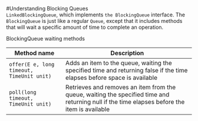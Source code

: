 #Understanding Blocking Queues   
`LinkedBlockingQueue`, which implements `the BlockingQueue` interface. The `BlockingQueue` is just like a regular `Queue`, except that it includes methods that will wait a specific amount of time to complete an operation.

BlockingQueue waiting methods   

|Method name|Description|
|---|---|
|`offer(E e, long timeout, TimeUnit unit)`|Adds an item to the queue, waiting the specified time and returning false if the time elapses before space is available|
|`poll(long timeout, TimeUnit unit)`|Retrieves and removes an item from the queue, waiting the specified time and returning null if the time elapses before the item is available|
